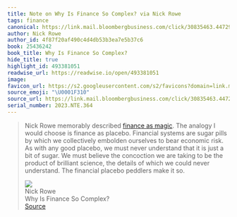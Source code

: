 ```yaml
---
title: Note on Why Is Finance So Complex? via Nick Rowe
tags: finance
canonical: https://link.mail.bloombergbusiness.com/click/30835463.447299/aHR0cHM6Ly93d3cuaW50ZXJmbHVpZGl0eS5jb20vdjIvMjY2OS5odG1s/63b6506f00dc2a96fe05ce2cC3e5fb078
author: Nick Rowe
author_id: 4f87f20af490c4d4db53b3ea7e5b37c6
book: 25436242
book_title: Why Is Finance So Complex?
hide_title: true
highlight_id: 493381051
readwise_url: https://readwise.io/open/493381051
image:
favicon_url: https://s2.googleusercontent.com/s2/favicons?domain=link.mail.bloombergbusiness.com
source_emoji: "\U0001F310"
source_url: https://link.mail.bloombergbusiness.com/click/30835463.447299/aHR0cHM6Ly93d3cuaW50ZXJmbHVpZGl0eS5jb20vdjIvMjY2OS5odG1s/63b6506f00dc2a96fe05ce2cC3e5fb078#:~:text=Nick%20Rowe%20memorably,make%20it%20so.
serial_number: 2023.NTE.364
---
```

> Nick Rowe memorably described [finance as magic](http://worthwhile.typepad.com/worthwhile_canadian_initi/2010/01/finance-as-magic.html). The analogy I would choose is finance as placebo. Financial systems are sugar pills by which we collectively embolden ourselves to bear economic risk. As with any good placebo, we must never understand that it is just a bit of sugar. We must believe the concoction we are taking to be the product of brilliant science, the details of which we could never understand. The financial placebo peddlers make it so.
> <div class="quoteback-footer"><div class="quoteback-avatar"><img class="mini-favicon" src="https://s2.googleusercontent.com/s2/favicons?domain=link.mail.bloombergbusiness.com"></div><div class="quoteback-metadata"><div class="metadata-inner"><span style="display:none">FROM:</span><div aria-label="Nick Rowe" class="quoteback-author"> Nick Rowe</div><div aria-label="Why Is Finance So Complex?" class="quoteback-title"> Why Is Finance So Complex?</div></div></div><div class="quoteback-backlink"><a target="_blank" aria-label="go to the full text of this quotation" rel="noopener" href="https://link.mail.bloombergbusiness.com/click/30835463.447299/aHR0cHM6Ly93d3cuaW50ZXJmbHVpZGl0eS5jb20vdjIvMjY2OS5odG1s/63b6506f00dc2a96fe05ce2cC3e5fb078#:~:text=Nick%20Rowe%20memorably,make%20it%20so." class="quoteback-arrow"> Source</a></div></div>